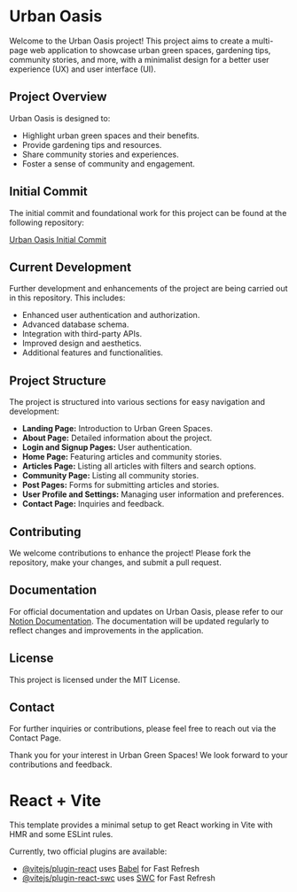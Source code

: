 # Urban Oasis

Welcome to the Urban Oasis project! This project aims to create a multi-page web application to showcase urban green spaces, gardening tips, community stories, and more, with a minimalist design for a better user experience (UX) and user interface (UI).

## Project Overview

Urban Oasis is designed to:

- Highlight urban green spaces and their benefits.
- Provide gardening tips and resources.
- Share community stories and experiences.
- Foster a sense of community and engagement.

## Initial Commit

The initial commit and foundational work for this project can be found at the following repository:

[Urban Oasis Initial Commit](https://github.com/elizadoltu/urban-green-spaces)

## Current Development

Further development and enhancements of the project are being carried out in this repository. This includes:

- Enhanced user authentication and authorization.
- Advanced database schema.
- Integration with third-party APIs.
- Improved design and aesthetics.
- Additional features and functionalities.

## Project Structure

The project is structured into various sections for easy navigation and development:

- **Landing Page:** Introduction to Urban Green Spaces.
- **About Page:** Detailed information about the project.
- **Login and Signup Pages:** User authentication.
- **Home Page:** Featuring articles and community stories.
- **Articles Page:** Listing all articles with filters and search options.
- **Community Page:** Listing all community stories.
- **Post Pages:** Forms for submitting articles and stories.
- **User Profile and Settings:** Managing user information and preferences.
- **Contact Page:** Inquiries and feedback.

## Contributing

We welcome contributions to enhance the project! Please fork the repository, make your changes, and submit a pull request.

## Documentation

For official documentation and updates on Urban Oasis, please refer to our [Notion Documentation](https://outstanding-rest-134.notion.site/Urban-Green-Spaces-Urban-Oasis-9d40953eda984f67939a81ab8984f5ab?pvs=74). The documentation will be updated regularly to reflect changes and improvements in the application.

## License

This project is licensed under the MIT License.

## Contact

For further inquiries or contributions, please feel free to reach out via the Contact Page.

Thank you for your interest in Urban Green Spaces! We look forward to your contributions and feedback.



# React + Vite

This template provides a minimal setup to get React working in Vite with HMR and some ESLint rules.

Currently, two official plugins are available:

- [@vitejs/plugin-react](https://github.com/vitejs/vite-plugin-react/blob/main/packages/plugin-react/README.md) uses [Babel](https://babeljs.io/) for Fast Refresh
- [@vitejs/plugin-react-swc](https://github.com/vitejs/vite-plugin-react-swc) uses [SWC](https://swc.rs/) for Fast Refresh
